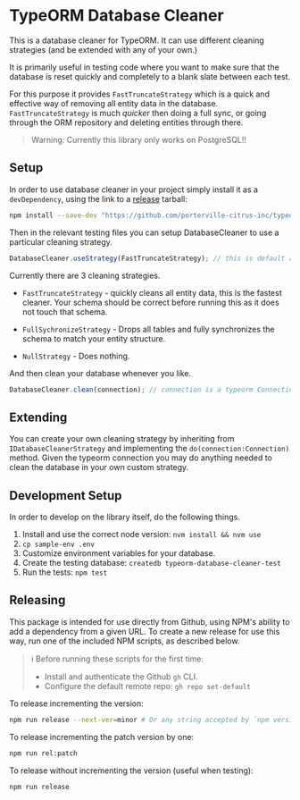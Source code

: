 # TypeORM Database Cleaner

This is a database cleaner for TypeORM. It can use different cleaning
strategies (and be extended with any of your own.)

It is primarily useful in testing code where you want to make sure
that the database is reset quickly and completely to a blank slate
between each test.

For this purpose it provides `FastTruncateStrategy` which is a quick
and effective way of removing all entity data in the
database. `FastTruncateStrategy` is much *quicker* then doing a full
sync, or going through the ORM repository and deleting entities
through there.

> Warning: Currently this library only works on PostgreSQL!!

## Setup

In order to use database cleaner in your project simply install it as
a `devDependency`, using the link to a [release] tarball:

```bash
npm install --save-dev "https://github.com/porterville-citrus-inc/typeorm-database-cleaner/archive/refs/tags/typeorm-database-cleaner-1.0.3.tgz"
```

Then in the relevant testing files you can setup DatabaseCleaner to
use a particular cleaning strategy.

```typescript
DatabaseCleaner.useStrategy(FastTruncateStrategy); // this is default already
```

Currently there are 3 cleaning strategies.

* `FastTruncateStrategy` - quickly cleans all entity data, this is the
fastest cleaner. Your schema should be correct before running this as
it does not touch that schema.

* `FullSychronizeStrategy` - Drops all tables and fully synchronizes
the schema to match your entity structure.

* `NullStrategy` - Does nothing.

And then clean your database whenever you like.

```typescript
DatabaseCleaner.clean(connection); // connection is a typeorm Connection object
```

[release]: https://github.com/porterville-citrus-inc/typeorm-database-cleaner/releases

## Extending

You can create your own cleaning strategy by inheriting from
`IDatabaseCleanerStrategy` and implementing the
`do(connection:Connection)` method. Given the typeorm connection you
may do anything needed to clean the database in your own custom
strategy.

## Development Setup

In order to develop on the library itself, do the following things.

1. Install and use the correct node version: `nvm install && nvm use`
1. `cp sample-env .env`
1. Customize environment variables for your database.
1. Create the testing database: `createdb typeorm-database-cleaner-test`
1. Run the tests: `npm test`

## Releasing

This package is intended for use directly from Github, using NPM's ability to
add a dependency from a given URL. To create a new release for use this way, run
one of the included NPM scripts, as described below.

> :information_source: Before running these scripts for the first time:
> - Install and authenticate the Github `gh` CLI.
> - Configure the default remote repo: `gh repo set-default`

To release incrementing the version:

```sh
npm run release --next-ver=minor # Or any string accepted by `npm version`.
```

To release incrementing the patch version by one:

```sh
npm run rel:patch
```

To release without incrementing the version (useful when testing):

```sh
npm run release
```